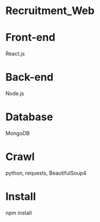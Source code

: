# Recruitment_Web

# Front-end
  React.js
# Back-end
  Node.js
# Database 
  MongoDB
# Crawl
  python, requests, BeautifulSoup4
# Install
  npm install
